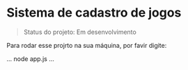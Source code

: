# Sistema de cadastro de jogos #

> Status do projeto: Em desenvolvimento

Para rodar esse projrto na sua máquina, por favir digite:

...
node app.js
...


